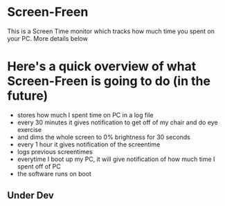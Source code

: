 # Screen-Freen
This is a Screen Time monitor which tracks how much time you spent on your PC. More details below

# Here's a quick overview of what Screen-Freen is going to do (in the future)
* stores how much I spent time on PC in a log file
* every 30 minutes it gives notification to get off of my chair and do eye exercise
* and dims the whole screen to 0% brightness for 30 seconds
* every 1 hour it gives notification of the screentime
* logs previous screentimes
* everytime I boot up my PC, it will give notification of how much time I spent off of PC
* the software runs on boot

## Under Dev
